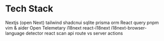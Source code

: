 # Tech Stack
Nextjs (open Next)
tailwind 
shadcnui
sqlite
prisma orm
React query
pnpm 
vim & aider
Open Telemetary
i18next react-i18next i18next-browser-language detector 
react scan
api route vs server actions




